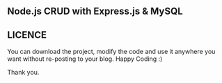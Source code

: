 ## Node.js CRUD with Express.js & MySQL

## LICENCE
You can download the project, modify the code and use it anywhere you want without re-posting to your blog. Happy Coding :)

Thank you.